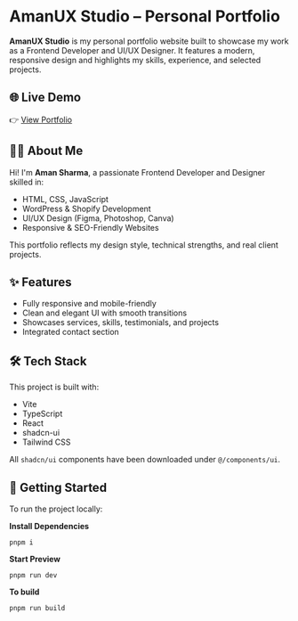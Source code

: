 # AmanUX Studio – Personal Portfolio

**AmanUX Studio** is my personal portfolio website built to showcase my work as a Frontend Developer and UI/UX Designer. It features a modern, responsive design and highlights my skills, experience, and selected projects.

## 🌐 Live Demo

👉 [View Portfolio](https://amanuxstudio.vercel.app/)

## 👨‍💻 About Me

Hi! I'm **Aman Sharma**, a passionate Frontend Developer and Designer skilled in:

- HTML, CSS, JavaScript  
- WordPress & Shopify Development  
- UI/UX Design (Figma, Photoshop, Canva)  
- Responsive & SEO-Friendly Websites  

This portfolio reflects my design style, technical strengths, and real client projects.

## ✨ Features

- Fully responsive and mobile-friendly  
- Clean and elegant UI with smooth transitions  
- Showcases services, skills, testimonials, and projects  
- Integrated contact section  

## 🛠️ Tech Stack

This project is built with:

- Vite  
- TypeScript  
- React  
- shadcn-ui  
- Tailwind CSS  

All `shadcn/ui` components have been downloaded under `@/components/ui`.

## 🚀 Getting Started

To run the project locally:

**Install Dependencies**

```shell
pnpm i
```

**Start Preview**

```shell
pnpm run dev
```

**To build**

```shell
pnpm run build
```
